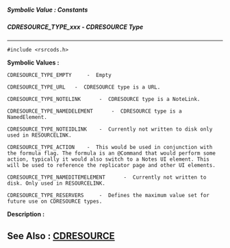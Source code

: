 ##### Symbolic Value : Constants
##### CDRESOURCE_TYPE_xxx - CDRESOURCE Type
---
```
#include <rsrcods.h>
```

**Symbolic Values :**

	CDRESOURCE_TYPE_EMPTY	  -  Empty

	CDRESOURCE_TYPE_URL	  -  CDRESOURCE type is a URL.

	CDRESOURCE_TYPE_NOTELINK	  -  CDRESOURCE type is a NoteLink.

	CDRESOURCE_TYPE_NAMEDELEMENT	  -  CDRESOURCE type is a NamedElement.

	CDRESOURCE_TYPE_NOTEIDLINK	  -  Currently not written to disk only used in RESOURCELINK.

	CDRESOURCE_TYPE_ACTION	  -  This would be used in conjunction with the formula flag. The formula is an @Command that would perform some action, typically it would also switch to a Notes UI element. This will be used to reference the replicator page and other UI elements.

	CDRESOURCE_TYPE_NAMEDITEMELEMENT	  -  Currently not written to disk. Only used in RESOURCELINK.

	CDRESOURCE_TYPE_RESERVERS	  -  Defines the maximum value set for future use on CDRESOURCE types.


**Description :**




**See Also :**
[CDRESOURCE](/domino-c-api-docs/reference/Data/CDRESOURCE)
---
